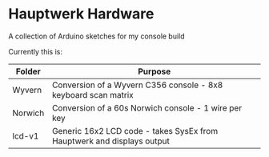 # Hauptwerk Hardware

A collection of Arduino sketches for my console build

Currently this is:

| Folder | Purpose |
|------- | ------ |
| Wyvern | Conversion of a Wyvern C356 console - 8x8 keyboard scan matrix|
| Norwich | Conversion of a 60s Norwich console - 1 wire per key |
| lcd-v1 | Generic 16x2 LCD code - takes SysEx from Hauptwerk and displays output |

